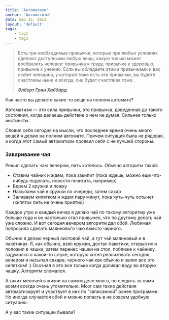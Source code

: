 ```yaml
---
title: 'Автоматизм'
anchor: 'Автоматизм'
date: Sep 15, 2013
layout: 'default'
tags:
    - tag1
    - tag3
---
```


> Есть три необходимые привычки, которые при любых условиях сделают доступными любую вещь, какую только может вообразить человек: привычка к труду, привычка к здоровью, привычка к учению. Если вы обладаете этими привычками и вас любит женщина, у которой тоже есть эти привычки, вы будете счастливы ныне и всегда, она будет счастлива тоже.
>
> ___Элберт Грин Хаббард___

Как часто вы делаете какие-то вещи на полном автомате?

<!-- cut -->

Автоматизм — это сила привычки, это привычка, доведенная до такого состояния, когда делаешь действие о нем не думая. Сильнее только инстинкты.

Словил себя сегодня на мысли, что последнее время очень много вещей я делаю на полном автомате. Причем ситуация была не рядовая, а когда этот самый автоматизм проявил себя с не лучшей стороны.

### Заваривание чая

Решил сделать чаю вечером, пить хотелось. Обычно алгоритм такой:

- Ставим чайник и ждем, пока закипит (пока ждешь, можно еще что-нибудь поделать, новости почитать, например)
- Берем 2 кружки и ложку
- Насыпаем чай в кружки по очереди, затем сахар
- Заливаем кипятком и ждем пару минут, пока чуть-чуть остынет (кипяток пить не очень приятно)

Каждое утро и каждый вечер я делаю чай по такому алгоритму уже больше года и он настолько стал привычен, что по другому делать чай уже сложно. И вот сегодня вечером алгоритм дал сбой. Любимая попросила сделать малинового чаю вместо черного. 

Обычно я делаю черный листовой чай, а тут чай малиновый и в пакетиках. Я, как обычно, взял кружки, достал пакетики, открыл их и положил в чашки, затем перенес чашки на стол, поближе к чайнику, задумался о какой-то штуке, которую хотел реализовать сегодня вечером и насыпал сахара, черного чая как обычно и залил все это кипятком! :) Осознал я это все только когда доливал воду во вторую чашку. Алгоритм сломался.

А таких мелочей в жизни на самом деле много, но следить за ними всеми всегда очень утомительно. Мозг сам такие действия автоматизирует и участвует в них по "записанной" ранее программе. Но иногда случается сбой и можно попасть в не совсем удобную ситуацию.

А у вас такие ситуации бывали?